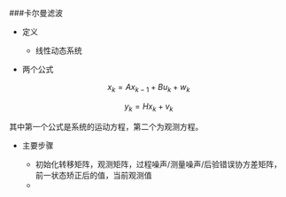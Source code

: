 ###卡尔曼滤波

* 定义
	* 线性动态系统
	
* 两个公式

$${x_k} = A{x_{k - 1}} + B{u_k} + {w_k}$$

$${y_k} = H{x_k} + {v_k}$$

其中第一个公式是系统的运动方程，第二个为观测方程。

* 主要步骤

	* 初始化转移矩阵，观测矩阵，过程噪声/测量噪声/后验错误协方差矩阵，前一状态矫正后的值，当前观测值
	* 